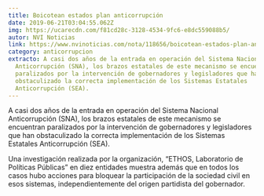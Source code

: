 ```yaml
---
title: Boicotean estados plan anticorrupción
date: 2019-06-21T03:04:55.062Z
img: https://ucarecdn.com/f81cd28c-3128-4534-9fc6-e8dc559088b5/
autor: NVI Noticias
link: https://www.nvinoticias.com/nota/118656/boicotean-estados-plan-anticorrupcion
category: anticorrupcion
extracto: A casi dos años de la entrada en operación del Sistema Nacional
  Anticorrupción (SNA), los brazos estatales de este mecanismo se encuentran
  paralizados por la intervención de gobernadores y legisladores que han
  obstaculizado la correcta implementación de los Sistemas Estatales
  Anticorrupción (SEA).
---
```

A casi dos años de la entrada en operación del Sistema Nacional Anticorrupción (SNA), los brazos estatales de este mecanismo se encuentran paralizados por la intervención de gobernadores y legisladores que han obstaculizado la correcta implementación de los Sistemas Estatales Anticorrupción (SEA).

Una investigación realizada por la organización, “ETHOS, Laboratorio de Políticas Públicas” en diez entidades muestra además que en todos los casos hubo acciones para bloquear la participación de la sociedad civil en esos sistemas, independientemente del origen partidista del gobernador.